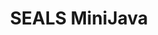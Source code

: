 ---
layout: page
title: SEALS MiniJava
permalink: /SLE2021/SEALS-MiniJava
redirect_to: https://github.com/gwendal-jouneaux/SEALS-SLE-2021/tree/main/Framework.languages/MiniJava
---